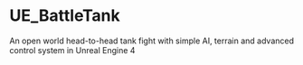 # UE_BattleTank
An open world head-to-head tank fight with simple AI, terrain and advanced control system in Unreal Engine 4
